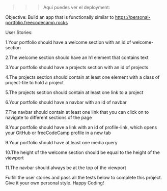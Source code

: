 >>> Aquí puedes ver el deployment: 


Objective: Build an app that is functionally similar to https://personal-portfolio.freecodecamp.rocks

User Stories:

1.Your portfolio should have a welcome section with an id of welcome-section

2.The welcome section should have an h1 element that contains text

3.Your portfolio should have a projects section with an id of projects

4.The projects section should contain at least one element with a class of project-tile to hold a project

5.The projects section should contain at least one link to a project

6.Your portfolio should have a navbar with an id of navbar

7.The navbar should contain at least one link that you can click on to navigate to different sections of the page

8.Your portfolio should have a link with an id of profile-link, which opens your GitHub or freeCodeCamp profile in a new tab

9.Your portfolio should have at least one media query

10.The height of the welcome section should be equal to the height of the viewport

11.The navbar should always be at the top of the viewport

Fulfill the user stories and pass all the tests below to complete this project. Give it your own personal style. Happy Coding!